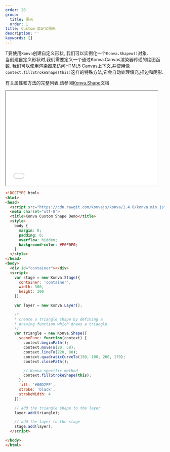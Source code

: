 ```yaml
---
order: 20
group:
  title: 图形
  order: 1
title: Custom 自定义图形
description: ''
keywords: []
---
```


T要使用`Konva`创建自定义形状, 我们可以实例化一个`Konva.Shapew()`对象.  
当创建自定义形状时,我们需要定义一个通过Konva.Canvas渲染器传递的绘图函数.
我们可以使用渲染器来访问HTML5 Canvas上下文,并使用像`context.fillStrokeShape(this)`这样的特殊方法,它会自动处理填充,描边和阴影.

有关属性和方法的完整列表,请参阅[Konva.Shape](https://konvajs.github.io/api/Konva.Shape.html)文档

<iframe src="/downloads/code/shapes/Custom.html" style="width: 50vw;height:300px;"></iframe>


```html
<!DOCTYPE html>
<html>
<head>
  <script src="https://cdn.rawgit.com/konvajs/konva/1.4.0/konva.min.js"></script>
  <meta charset="utf-8">
  <title>Konva Custom Shape Demo</title>
  <style>
    body {
      margin: 0;
      padding: 0;
      overflow: hidden;
      background-color: #F0F0F0;
    }
  </style>
</head>
<body>
  <div id="container"></div>
  <script>
    var stage = new Konva.Stage({
      container: 'container',
      width: 300,
      height: 300
    });

    var layer = new Konva.Layer();

    /*
    * create a triangle shape by defining a
    * drawing function which draws a triangle
    */
    var triangle = new Konva.Shape({
      sceneFunc: function(context) {
        context.beginPath();
        context.moveTo(20, 50);
        context.lineTo(220, 80);
        context.quadraticCurveTo(150, 100, 260, 170);
        context.closePath();

        // Konva specific method
        context.fillStrokeShape(this);
      },
      fill: '#00D2FF',
      stroke: 'black',
      strokeWidth: 4
    });

    // add the triangle shape to the layer
    layer.add(triangle);

    // add the layer to the stage
    stage.add(layer);
  </script>

</body>
</html>
```

